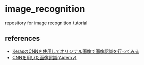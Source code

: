 # image_recognition
repository for image recognition tutorial

## references
- [KerasのCNNを使用してオリジナル画像で画像認識を行ってみる](https://newtechnologylifestyle.net/keras%E3%81%AEcnn%E3%82%92%E4%BD%BF%E7%94%A8%E3%81%97%E3%81%A6%E3%82%AA%E3%83%AA%E3%82%B8%E3%83%8A%E3%83%AB%E7%94%BB%E5%83%8F%E3%81%A7%E7%94%BB%E5%83%8F%E8%AA%8D%E8%AD%98%E3%82%92%E8%A1%8C%E3%81%A3/)
- [CNNを用いた画像認識(Aidemy)](https://aidemy.net/courses/5100)
